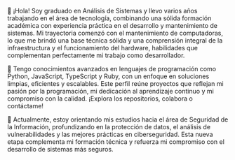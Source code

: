 👋 ¡Hola! Soy graduado en Análisis de Sistemas y llevo varios años trabajando en el área de tecnología, combinando una sólida formación académica con experiencia práctica en el desarrollo y mantenimiento de sistemas. Mi trayectoria comenzó con el mantenimiento de computadoras, lo que me brindó una base técnica sólida y una comprensión integral de la infraestructura y el funcionamiento del hardware, habilidades que complementan perfectamente mi trabajo como desarrollador.

🚀 Tengo conocimientos avanzados en lenguajes de programación como Python, JavaScript, TypeScript y Ruby, con un enfoque en soluciones limpias, eficientes y escalables. Este perfil reúne proyectos que reflejan mi pasión por la programación, mi dedicación al aprendizaje continuo y mi compromiso con la calidad. ¡Explora los repositorios, colabora o contáctame!

🔐 Actualmente, estoy orientando mis estudios hacia el área de Seguridad de la Información, profundizando en la protección de datos, el análisis de vulnerabilidades y las mejores prácticas en ciberseguridad. Esta nueva etapa complementa mi formación técnica y refuerza mi compromiso con el desarrollo de sistemas más seguros.